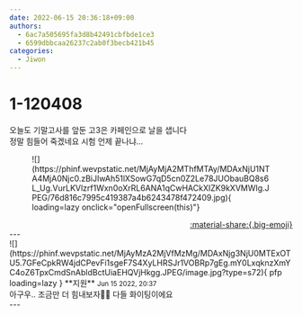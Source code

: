 ```yaml
---
date: 2022-06-15 20:36:18+09:00
authors:
  - 6ac7a505695fa3d8b42491cbfbde1ce3
  - 6599dbbcaa26237c2ab0f3becb421b45
categories:
  - Jiwon
---
```


# 1-120408

<div class="post-container" markdown="1">
<div class="content-container md-sidebar__scrollwrap" markdown="1">

오늘도 기말고사를 앞둔 고3은 카페인으로 날을 샙니다<br>정말 힘들어 죽겠네요 시험 언제 끝나냐...
<figure markdown="1">
![](https://phinf.wevpstatic.net/MjAyMjA2MThfMTAy/MDAxNjU1NTA4MjA0Njc0.zBiJIwAh51lXSowG7qD5cn0Z2Le78JUObauBQ8s6L_Ug.VurLKVlzrf1Wxn0oXrRL6ANA1qCwHACkXIZK9kXVMWIg.JPEG/76d816c7995c419387a4b6243478f472409.jpg){ loading=lazy onclick="openFullscreen(this)"}
</figure>


</div>
</div>

<div style="text-align: right;" markdown="1">
<a href="https://weverse.io/fromis9/fanpost/1-120408" style="text-align: right;">:material-share:{.big-emoji}</a>
</div>
---

<div class="comments-container md-sidebar__scrollwrap" markdown="1">
<div class="comment" markdown="1">
<div class='id-container' markdown="1">
![](https://phinf.wevpstatic.net/MjAyMzA2MjVfMzMg/MDAxNjg3NjU0MTExOTU5.7GFeCpkRW4jdCPevFi1sgeF7S4XyLHRSJr1VOBRp7gEg.mY0LxqknzXmYC4oZ6TpxCmdSnAbldBctUiaEHQVjHkgg.JPEG/image.jpg?type=s72){ pfp loading=lazy }
**<span class="artist">지원</span>** <small>Jun 15 2022, 20:37</small><br>
</div>
<div class='comment-body' markdown="1">
아구우.. 조금만 더 힘내보자🥺🥺 다들 화이팅이에요
</div>
</div>
</div>
---
